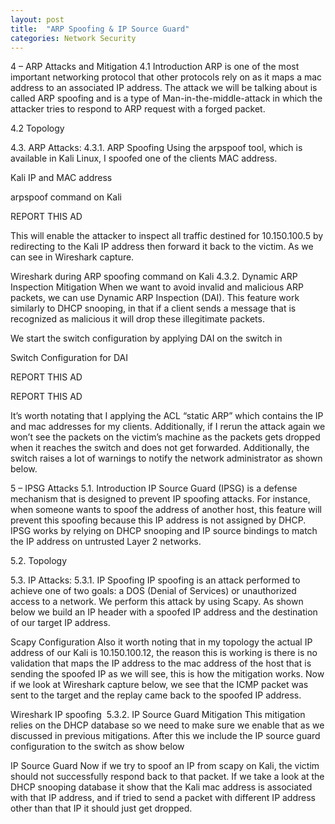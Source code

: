 ```yaml
---
layout: post
title:  "ARP Spoofing & IP Source Guard"
categories: Network Security
---
```


4 –      ARP Attacks and Mitigation
4.1  Introduction
ARP is one of the most important networking protocol that other protocols rely on as it maps a mac address to an associated IP address. The attack we will be talking about is called ARP spoofing and is a type of Man-in-the-middle-attack in which the attacker tries to respond to ARP request with a forged packet.

4.2   Topology

4.3.   ARP Attacks:
4.3.1.           ARP Spoofing
Using the arpspoof tool, which is available in Kali Linux, I spoofed one of the clients MAC address.


Kali IP and MAC address﻿

arpspoof command on Kali

REPORT THIS AD

This will enable the attacker to inspect all traffic destined for 10.150.100.5 by redirecting to the Kali IP address then forward it back to the victim. As we can see in Wireshark capture.


Wireshark during ARP spoofing command on Kali﻿
4.3.2.           Dynamic ARP Inspection Mitigation
When we want to avoid invalid and malicious ARP packets, we can use Dynamic ARP Inspection (DAI). This feature work similarly to DHCP snooping, in that if a client sends a message that is recognized as malicious it will drop these illegitimate packets.

We start the switch configuration by applying DAI on the switch in


Switch Configuration for DAI


REPORT THIS AD

REPORT THIS AD

It’s worth notating that I applying the ACL “static ARP” which contains the IP and mac addresses for my clients.  Additionally, if I rerun the attack again we won’t see the packets on the victim’s machine as the packets gets dropped when it reaches the switch and does not get forwarded.  Additionally, the switch raises a lot of warnings to notify the network administrator as shown below.


5 –      IPSG Attacks
5.1.   Introduction
IP Source Guard (IPSG) is a defense mechanism that is designed to prevent IP spoofing attacks. For instance, when someone wants to spoof the address of another host, this feature will prevent this spoofing because this IP address is not assigned by DHCP. IPSG works by relying on DHCP snooping and IP source bindings to match the IP address on untrusted Layer 2 networks.   

5.2.   Topology

5.3.   IP Attacks:
5.3.1.           IP Spoofing
IP spoofing is an attack performed to achieve one of two goals: a DOS (Denial of Services) or unauthorized access to a network. We perform this attack by using Scapy. As shown below we build an IP header with a spoofed IP address and the destination of our target IP address.


Scapy Configuration
Also it worth noting that in my topology the actual IP address of our Kali is 10.150.100.12, the reason this is working is there is no validation that maps the IP address to the mac address of the host that is sending the spoofed IP as we will see, this is how the mitigation works.  Now if we look at Wireshark capture below, we see that the ICMP packet was sent to the target and the replay came back to the spoofed IP address.


Wireshark IP spoofing ﻿
5.3.2.           IP Source Guard Mitigation
This mitigation relies on the DHCP database so we need to make sure we enable that as we discussed in previous mitigations. After this we include the IP source guard configuration to the switch as show below


IP Source Guard
Now if we try to spoof an IP from scapy on Kali, the victim should not successfully respond back to that packet.  If we take a look at the DHCP snooping database it show that the Kali mac address is associated with that IP address, and if tried to send a packet with different IP address other than that IP it should just get dropped.